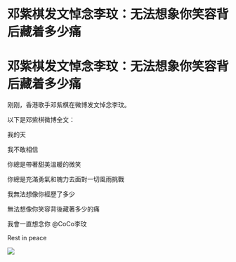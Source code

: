 # 邓紫棋发文悼念李玟：无法想象你笑容背后藏着多少痛

# 邓紫棋发文悼念李玟：无法想象你笑容背后藏着多少痛

刚刚，香港歌手邓紫棋在微博发文悼念李玟。

以下是邓紫棋微博全文：

我的天

我不敢相信

你總是帶著甜美溫暖的微笑

你總是充滿勇氣和魄力去面對一切風雨挑戰

我無法想像你經歷了多少

無法想像你笑容背後藏著多少的痛

我會一直想念你 @CoCo李玟

Rest in peace

![](https://inews.gtimg.com/om_bt/OGCNSiRfBK4SFqtEnu3SBai3xhSbR9Xv1knDwcljSVpigAA/1000)

